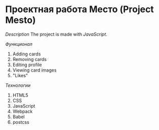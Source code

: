 # Проектная работа Место (Project  Mesto)

*Description*
The project is made with *JavaScript*.

*Функционал*
1. Adding cards
2. Removing cards
3. Editing profile
4. Viewing card images
5. "Likes"

*Технологии*
1. HTML5
2. CSS
3. JavaScript
4. Webpack
5. Babel
6. postcss

